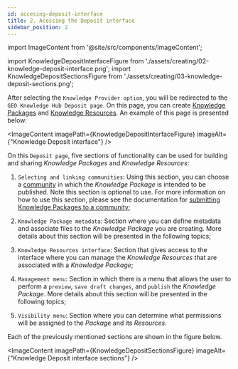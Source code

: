 ```yaml
---
id: accesing-deposit-interface
title: 2. Acessing the Deposit interface
sidebar_position: 2
---
```


import ImageContent from '@site/src/components/ImageContent';

import KnowledgeDepositInterfaceFigure from './assets/creating/02-knowledge-deposit-interface.png';
import KnowledgeDepositSectionsFigure from './assets/creating/03-knowledge-deposit-sections.png';

After selecting the `Knowledge Provider option`, you will be redirected to the `GEO Knowledge Hub Deposit page`. On this page, you can create [Knowledge Packages](../../../concepts/sharing-units/knowledge-packages.md) and [Knowledge Resources](../../../concepts/sharing-units/knowledge-resources.md). An example of this page is presented below:

<ImageContent
    imagePath={KnowledgeDepositInterfaceFigure}
    imageAlt={"Knowledge Deposit interface"}
/>

On this `Deposit page`, five sections of functionality can be used for building and sharing *Knowledge Packages* and *Knowledge Resources*:

1. `Selecting and linking communities`: Using this section, you can choose a [community](../../../concepts/communities.md) in which the *Knowledge Package* is intended to be published. Note this section is optional to use. For more information on how to use this section, please see the documentation for [submitting Knowledge Packages to a community](../linking/linking.md);

2. `Knowledge Package metadata`: Section where you can define metadata and associate files to the *Knowledge Package* you are creating. More details about this section will be presented in the following topics;

3. `Knowledge Resources interface`: Section that gives access to the interface where you can manage the *Knowledge Resources* that are associated with a *Knowledge Package*;

4. `Management menu`: Section in which there is a menu that allows the user to perform a `preview`, `save draft changes`, and `publish` the *Knowledge Package*. More details about this section will be presented in the following topics;

5. `Visibility menu`: Section where you can determine what permissions will be assigned to the *Package* and its *Resources*.

Each of the previously mentioned sections are shown in the figure below.

<ImageContent
    imagePath={KnowledgeDepositSectionsFigure}
    imageAlt={"Knowledge Deposit interface sections"}
/>
